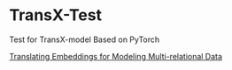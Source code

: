 # TransX-Test
Test for TransX-model Based on PyTorch

[Translating Embeddings for Modeling Multi-relational Data](https://papers.nips.cc/paper/5071-translating-embeddings-for-modeling-multi-relational-data.p)